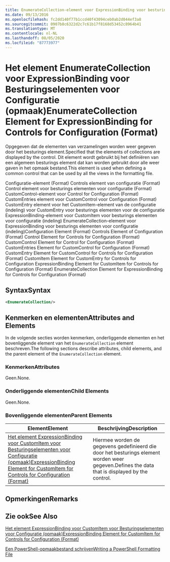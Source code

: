 ```yaml
---
title: EnumerateCollection-element voor ExpressionBinding voor besturings elementen voor configuratie (indeling) | Microsoft Docs
ms.date: 09/13/2016
ms.openlocfilehash: fc2dd140f77b1ccd40f43094ceb0ab2d044ef3a8
ms.sourcegitcommit: 0907b8c6322d2c7c61b17f8168d53452c8964b41
ms.translationtype: MT
ms.contentlocale: nl-NL
ms.lasthandoff: 08/05/2020
ms.locfileid: "87773977"
---
```

# <a name="enumeratecollection-element-for-expressionbinding-for-controls-for-configuration-format"></a><span data-ttu-id="2ce38-102">Het element EnumerateCollection voor ExpressionBinding voor Besturingselementen voor Configuratie (opmaak)</span><span class="sxs-lookup"><span data-stu-id="2ce38-102">EnumerateCollection Element for ExpressionBinding for Controls for Configuration (Format)</span></span>

<span data-ttu-id="2ce38-103">Opgegeven dat de elementen van verzamelingen worden weer gegeven door het besturings element.</span><span class="sxs-lookup"><span data-stu-id="2ce38-103">Specified that the elements of collections are displayed by the control.</span></span> <span data-ttu-id="2ce38-104">Dit element wordt gebruikt bij het definiëren van een algemeen besturings element dat kan worden gebruikt door alle weer gaven in het opmaak bestand.</span><span class="sxs-lookup"><span data-stu-id="2ce38-104">This element is used when defining a common control that can be used by all the views in the formatting file.</span></span>

<span data-ttu-id="2ce38-105">Configuratie-element (Format) Controls element van configuratie (Format) Control element voor besturings elementen voor configuratie (Format) CustomControl-element voor Control for Configuration (Format) CustomEntries element voor CustomControl voor Configuration (Format) CustomEntry element voor het CustomItem-element van de configuratie (indeling) voor CustomEntry voor besturings elementen voor de configuratie ExpressionBinding-element voor CustomItem voor besturings elementen voor configuratie (indeling) EnumerateCollection-element voor ExpressionBinding voor besturings elementen voor configuratie (indeling)</span><span class="sxs-lookup"><span data-stu-id="2ce38-105">Configuration Element (Format) Controls Element of Configuration (Format) Control Element for Controls for Configuration (Format) CustomControl Element for Control for Configuration (Format) CustomEntries Element for CustomControl for Configuration (Format) CustomEntry Element for CustomControl for Controls for Configuration (Format) CustomItem Element for CustomEntry for Controls for Configuration ExpressionBinding Element for CustomItem for Controls for Configuration (Format) EnumerateCollection Element for ExpressionBinding for Controls for Configuration (Format)</span></span>

## <a name="syntax"></a><span data-ttu-id="2ce38-106">Syntax</span><span class="sxs-lookup"><span data-stu-id="2ce38-106">Syntax</span></span>

```xml
<EnumerateCollection/>
```

## <a name="attributes-and-elements"></a><span data-ttu-id="2ce38-107">Kenmerken en elementen</span><span class="sxs-lookup"><span data-stu-id="2ce38-107">Attributes and Elements</span></span>

<span data-ttu-id="2ce38-108">In de volgende secties worden kenmerken, onderliggende elementen en het bovenliggende element van het `EnumerateCollection` element beschreven.</span><span class="sxs-lookup"><span data-stu-id="2ce38-108">The following sections describe attributes, child elements, and the parent element of the `EnumerateCollection` element.</span></span>

### <a name="attributes"></a><span data-ttu-id="2ce38-109">Kenmerken</span><span class="sxs-lookup"><span data-stu-id="2ce38-109">Attributes</span></span>

<span data-ttu-id="2ce38-110">Geen.</span><span class="sxs-lookup"><span data-stu-id="2ce38-110">None.</span></span>

### <a name="child-elements"></a><span data-ttu-id="2ce38-111">Onderliggende elementen</span><span class="sxs-lookup"><span data-stu-id="2ce38-111">Child Elements</span></span>

<span data-ttu-id="2ce38-112">Geen.</span><span class="sxs-lookup"><span data-stu-id="2ce38-112">None.</span></span>

### <a name="parent-elements"></a><span data-ttu-id="2ce38-113">Bovenliggende elementen</span><span class="sxs-lookup"><span data-stu-id="2ce38-113">Parent Elements</span></span>

|<span data-ttu-id="2ce38-114">Element</span><span class="sxs-lookup"><span data-stu-id="2ce38-114">Element</span></span>|<span data-ttu-id="2ce38-115">Beschrijving</span><span class="sxs-lookup"><span data-stu-id="2ce38-115">Description</span></span>|
|-------------|-----------------|
|[<span data-ttu-id="2ce38-116">Het element ExpressionBinding voor CustomItem voor Besturingselementen voor Configuratie (opmaak)</span><span class="sxs-lookup"><span data-stu-id="2ce38-116">ExpressionBinding Element for CustomItem for Controls for Configuration (Format)</span></span>](./expressionbinding-element-for-customitem-for-controls-for-configuration-format.md)|<span data-ttu-id="2ce38-117">Hiermee worden de gegevens gedefinieerd die door het besturings element worden weer gegeven.</span><span class="sxs-lookup"><span data-stu-id="2ce38-117">Defines the data that is displayed by the control.</span></span>|

## <a name="remarks"></a><span data-ttu-id="2ce38-118">Opmerkingen</span><span class="sxs-lookup"><span data-stu-id="2ce38-118">Remarks</span></span>

## <a name="see-also"></a><span data-ttu-id="2ce38-119">Zie ook</span><span class="sxs-lookup"><span data-stu-id="2ce38-119">See Also</span></span>

[<span data-ttu-id="2ce38-120">Het element ExpressionBinding voor CustomItem voor Besturingselementen voor Configuratie (opmaak)</span><span class="sxs-lookup"><span data-stu-id="2ce38-120">ExpressionBinding Element for CustomItem for Controls for Configuration (Format)</span></span>](./expressionbinding-element-for-customitem-for-controls-for-configuration-format.md)

[<span data-ttu-id="2ce38-121">Een PowerShell-opmaakbestand schrijven</span><span class="sxs-lookup"><span data-stu-id="2ce38-121">Writing a PowerShell Formatting File</span></span>](./writing-a-powershell-formatting-file.md)
